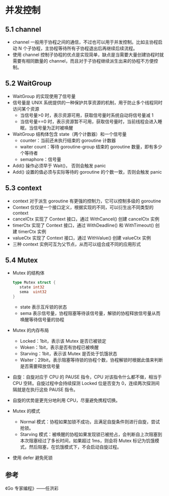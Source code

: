 # 并发控制

## 5.1 channel

- channel 一般用于协程之间的通信，不过也可以用于并发控制。比如主协程启动 N 个子协程，主协程等待所有子协程退出后再继续后续流程。
- 使用 channel 控制子协程的优点是实现简单，缺点是当需要大量创建协程时就需要有相同数量的 channel，而且对于子协程继续派生出来的协程不方便控制。

## 5.2 WaitGroup

- WaitGroup 的实现使用了信号量
- 信号量是 UNIX 系统提供的一种保护共享资源的机制，用于防止多个线程同时访问某个资源
  - 当信号量>0 时，表示资源可用，获取信号量时系统自动将信号量减 1
  - 当信号量==0 时，表示资源暂不可用，获取信号量时，当前线程会进入睡眠，当信号量为正时被唤醒
- WaitGroup 结构体包含 state（两个计数器）和一个信号量
  - counter：当前还未执行结束的 goroutine 计数器
  - waiter count：等待 goroutine-group 结束的 goroutine 数量，即有多少个等待者
  - semaphore：信号量
- Add() 操作必须早于 Wait()， 否则会触发 panic
- Add() 设置的值必须与实际等待的 goroutine 的个数一致，否则会触发 panic

## 5.3 context

- context 对于派生 goroutine 有更强的控制力，它可以控制多级的 goroutine
- Context 仅仅是一个接口定义，根据实现的不同，可以衍生出不同类型的 context
- cancelCtx 实现了 Context 接口，通过 WithCancel() 创建 cancelCtx 实例
- timerCtx 实现了 Context 接口，通过 WithDeadline() 和 WithTimeout() 创建 timerCtx 实例
- valueCtx 实现了 Context 接口，通过 WithValue() 创建 valueCtx 实例
- 三种 context 实例可互为父节点，从而可以组合成不同的应用形式

## 5.4 Mutex

- Mutex 的结构体

  ```Go
  type Mutex struct {
     state int32
     sema  uint32
  }
  ```

  - state 表示互斥锁的状态
  - sema 表示信号量，协程阻塞等待该信号量，解锁的协程释放信号量从而唤醒等待信号量的协程

- Mutex 的内存布局

  - Locked：1bit，表示该 Mutex 是否已被锁定
  - Woken：1bit，表示是否有协程已被唤醒
  - Starving：1bit，表示该 Mutex 是否处于饥饿状态
  - Waiter：29bit，表示阻塞等待锁的协程个数，协程解锁时根据此值来判断是否需要释放信号量

- 自旋：自旋对应于 CPU 的 PAUSE 指令，CPU 对该指令什么都不做，相当于 CPU 空转。自旋过程中会持续探测 Locked 位是否变为 0，连续两次探测间隔就是在执行这些 PAUSE 指令。

- 自旋的优势是更充分地利用 CPU，尽量避免携程切换。

- Mutex 的模式

  - Normal 模式：协程如果加锁不成功，且满足自旋条件则进行自旋，尝试抢锁。
  - Starving 模式：被唤醒的协程如果发现锁已被抢占，会判断自上次阻塞到本次阻塞经过了多长时间，如果超过 1ms，则会将 Mutex 标记为饥饿模式，然后阻塞，在饥饿模式下，不会启动自旋过程。

- 使用 defer 避免死锁

## 参考

《Go 专家编程》——任洪彩
